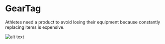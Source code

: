 # GearTag

Athletes need a product to avoid losing their equipment because constantly replacing items is expensive.

![alt text](https://raw.githubusercontent.com/gaberighter/GearTag/main/logo.png/logo.jpg?raw=true)

